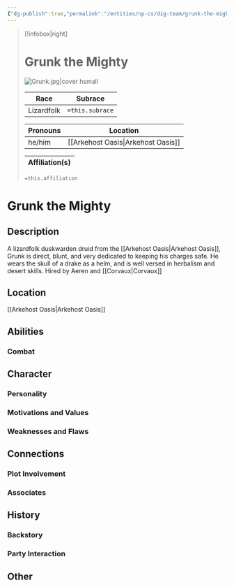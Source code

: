 ```yaml
---
{"dg-publish":true,"permalink":"/entities/np-cs/dig-team/grunk-the-mighty/","tags":["Creature","NPC","DigTeam"]}
---
```



> [!infobox|right]
> # Grunk the Mighty
> ![Grunk.jpg|cover hsmall](/img/user/Images/Creatures/Grunk.jpg)
> 
> Race | Subrace |
> ---|---|
> Lizardfolk | `=this.subrace` |
> 
> 
> Pronouns|Location| 
> ---|---|
> he/him|[[Arkehost Oasis\|Arkehost Oasis]]|
> 
> Affiliation(s)|
> ---|
> `=this.affiliation`






# Grunk the Mighty

## Description
A lizardfolk duskwarden druid from the [[Arkehost Oasis\|Arkehost Oasis]], Grunk is direct, blunt, and very dedicated to keeping his charges safe.  He wears the skull of a drake as a helm, and is well versed in herbalism and desert skills.
Hired by Aeren and [[Corvaux\|Corvaux]] 
## Location
[[Arkehost Oasis\|Arkehost Oasis]]
## Abilities 

### Combat

## Character

### Personality

### Motivations and Values

### Weaknesses and Flaws

## Connections

### Plot Involvement

### Associates

## History

### Backstory

### Party Interaction

## Other
